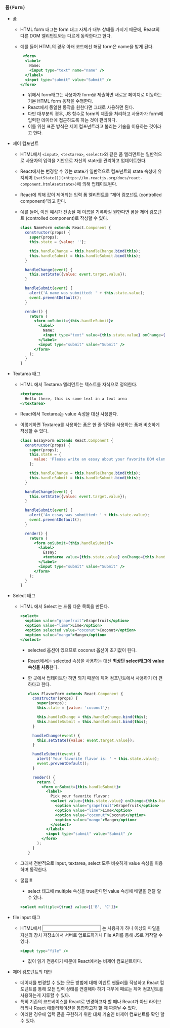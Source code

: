 ### `폼(Form)`

- 폼

  - HTML form 태그는 form 태그 자체가 내부 상태를 가지기 때문에, React의 다른 DOM 엘리먼트와는 다르게 동작한다고 한다.

  - 예를 들어 HTML의 경우 아래 코드에선 해당 form은 name을 받게 된다.

    ```jsx
     <form>
      <label>
        Name:
        <input type="text" name="name" />
      </label>
      <input type="submit" value="Submit" />
    </form>
    ```

    - 위에서 form태그는 사용자가 form을 제출하면 새로운 페이지로 이동하는 기본 HTML form 동작을 수행한다.
    - React에서 동일한 동작을 원한다면 그대로 사용하면 된다.
    - 다만 대부분의 경우, JS 함수로 form의 제출을 처리하고 사용자가 form에 입력한 데이터에 접근하도록 하는 것이 편리하다.
    - 이를 위한 표준 방식은 제어 컴포넌트라고 불리는 기술을 이용하는 것이라고 한다.

- 제어 컴포넌트

  - HTML에서 `<input>`, `<textarea>`, `<select>`와 같은 폼 엘리먼트는 일반적으로 사용자의 입력을 기반으로 자신의 state를 관리하고 업데이트한다.

  - React에서는 변경할 수 있는 state가 일반적으로 컴포넌트의 state 속성에 유지되며 `[setState()](<https://ko.reactjs.org/docs/react-component.html#setstate>)`에 의해 업데이트된다.

  - React에 의해 값이 제어되는 입력 폼 엘리먼트를 “제어 컴포넌트 (controlled component)“라고 한다.

  - 예를 들어, 이전 예시가 전송될 때 이름을 기록하길 원한다면 폼을 제어 컴포넌트 (controlled component)로 작성할 수 있다.

    ```jsx
    class NameForm extends React.Component {
      constructor(props) {
        super(props);
        this.state = {value: ''};
    
        this.handleChange = this.handleChange.bind(this);
        this.handleSubmit = this.handleSubmit.bind(this);
      }
    
      handleChange(event) {
        this.setState({value: event.target.value});
      }
    
      handleSubmit(event) {
        alert('A name was submitted: ' + this.state.value);
        event.preventDefault();
      }
    
      render() {
        return (
          <form onSubmit={this.handleSubmit}>
            <label>
              Name:
              <input type="text" value={this.state.value} onChange={this.handleChange} />
            </label>
            <input type="submit" value="Submit" />
          </form>
        );
      }
    }
    ```

- Textarea 태그

  - HTML 에서 Textarea 엘리먼트는 텍스트를 자식으로 정의한다.

    ```jsx
    <textarea>
      Hello there, this is some text in a text area
    </textarea>
    ```

  - React에서 Textarea는 value 속성을 대신 사용한다.

  - 이렇게하면 Textarea를 사용하는 폼은 한 줄 입력을 사용하는 폼과 비슷하게 작성할 수 있다.

    ```jsx
    class EssayForm extends React.Component {
      constructor(props) {
        super(props);
        this.state = {
          value: 'Please write an essay about your favorite DOM element.'
        };
    
        this.handleChange = this.handleChange.bind(this);
        this.handleSubmit = this.handleSubmit.bind(this);
      }
    
      handleChange(event) {
        this.setState({value: event.target.value});
      }
    
      handleSubmit(event) {
        alert('An essay was submitted: ' + this.state.value);
        event.preventDefault();
      }
    
      render() {
        return (
          <form onSubmit={this.handleSubmit}>
            <label>
              Essay:
              <textarea value={this.state.value} onChange={this.handleChange} />
            </label>
            <input type="submit" value="Submit" />
          </form>
        );
      }
    }
    ```

- Select 태그

  - HTML 에서 Select 는 드롭 다운 목록을 만든다.

    ```jsx
    <select>
      <option value="grapefruit">Grapefruit</option>
      <option value="lime">Lime</option>
      <option selected value="coconut">Coconut</option>
      <option value="mango">Mango</option>
    </select>
    ```

    - selected 옵션이 있으므로 coconut 옵션이 초기값이 된다.

    - React에서는 selected 속성을 사용하는 대신 **최상단 select태그에 value 속성을 사용**한다.

    - 한 곳에서 업데이트만 하면 되기 때문에 제어 컴포넌트에서 사용하기 더 편하다고 한다.

      ```jsx
      class FlavorForm extends React.Component {
        constructor(props) {
          super(props);
          this.state = {value: 'coconut'};
      
          this.handleChange = this.handleChange.bind(this);
          this.handleSubmit = this.handleSubmit.bind(this);
        }
      
        handleChange(event) {
          this.setState({value: event.target.value});
        }
      
        handleSubmit(event) {
          alert('Your favorite flavor is: ' + this.state.value);
          event.preventDefault();
        }
      
        render() {
          return (
            <form onSubmit={this.handleSubmit}>
              <label>
                Pick your favorite flavor:
                <select value={this.state.value} onChange={this.handleChange}>
                  <option value="grapefruit">Grapefruit</option>
                  <option value="lime">Lime</option>
                  <option value="coconut">Coconut</option>
                  <option value="mango">Mango</option>
                </select>
              </label>
              <input type="submit" value="Submit" />
            </form>
          );
        }
      }
      ```

  - 그래서 전반적으로 input, textarea, select 모두 비슷하게 value 속성을 허용하며 동작한다.

  - 꿀팁!!!

    - select 태그에 multiple 속성을 true한다면 value 속성에 배열을 전달 할 수 있다.

    ```jsx
    <select multiple={true} value={['B', 'C']}>
    ```

- file input 태그

  - HTML에서 <input type=”file”> 는 사용자가 하나 이상의 파일을 자신의 장치 저장소에서 서버로 업로드하거나 File API를 통해 JS로 저작할 수 있다.

    ```jsx
    <input type="file" />
    ```

    - 값이 읽기 전용이기 때문에 React에서는 비제어 컴포넌트이다.

- 제어 컴포넌트의 대안

  - 데이터를 변경할 수 있는 모든 방법에 대해 이벤트 핸들러를 작성하고 React 컴포넌트를 통해 모든 입력 상태를 연결해야 하기 때무에 때로는 제어 컴포넌트를 사용하는게 지루할 수 있다.
  - 특히 기존의 코드베이스를 React로 변경하고자 할 때나 React가 아닌 라이브러리나 React 애플리케이션을 통합하고자 할 때 짜증날 수 있다.
  - 이러한 경우에 입력 폼을 구현하기 위한 대체 기술인 비제어 컴포넌트를 확인 할 수 있다.